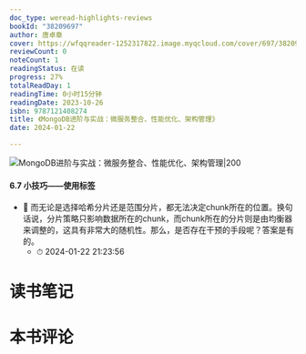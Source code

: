 ```yaml
---
doc_type: weread-highlights-reviews
bookId: "38209697"
author: 唐卓章
cover: https://wfqqreader-1252317822.image.myqcloud.com/cover/697/38209697/t7_38209697.jpg
reviewCount: 0
noteCount: 1
readingStatus: 在读
progress: 27%
totalReadDay: 1
readingTime: 0小时15分钟
readingDate: 2023-10-26
isbn: 9787121408274
title: 《MongoDB进阶与实战：微服务整合、性能优化、架构管理》
date: 2024-01-22

---
```


![ MongoDB进阶与实战：微服务整合、性能优化、架构管理|200](https://wfqqreader-1252317822.image.myqcloud.com/cover/697/38209697/t7_38209697.jpg)


#### 6.7 小技巧——使用标签


- 📌 而无论是选择哈希分片还是范围分片，都无法决定chunk所在的位置。换句话说，分片策略只影响数据所在的chunk，而chunk所在的分片则是由均衡器来调整的，这具有非常大的随机性。那么，是否存在干预的手段呢？答案是有的。 
    - ⏱ 2024-01-22 21:23:56 

# 读书笔记


# 本书评论
